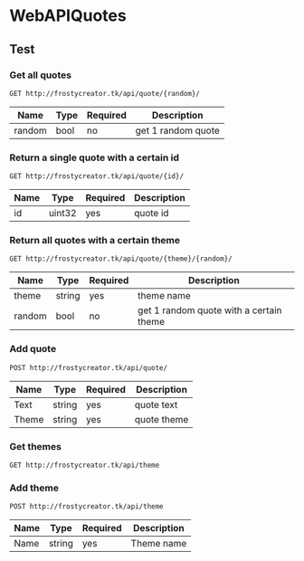 # WebAPIQuotes

## Test

### Get all quotes
```
GET http://frostycreator.tk/api/quote/{random}/
```
|Name  | Type |Required|Description|
|------|------|--------|-----------|
|random| bool |   no   |get 1 random quote|
### Return a single quote with a certain id
```
GET http://frostycreator.tk/api/quote/{id}/
```
|Name| Type |Required|Description|
|----|------|--------|-----------|
| id |uint32|  yes   | quote id  |

### Return all quotes with a certain theme
```
GET http://frostycreator.tk/api/quote/{theme}/{random}/
```
|Name  | Type |Required|Description|
|------|------|--------|-----------|
|theme |string|  yes   |theme name |
|random| bool |   no   |get 1 random quote with a certain theme|

### Add quote
```
POST http://frostycreator.tk/api/quote/
```
|Name | Type |Required|Description|
|-----|------|--------|-----------|
|Text |string|  yes   | quote text|
|Theme|string|  yes   |quote theme|

### Get themes
```
GET http://frostycreator.tk/api/theme
```

### Add theme
```
POST http://frostycreator.tk/api/theme
```
|Name | Type |Required|Description|
|-----|------|--------|-----------|
|Name |string|  yes   | Theme name|
